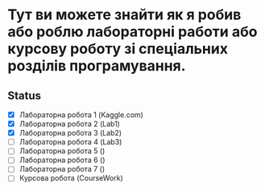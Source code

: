 # Тут ви можете знайти як я робив або роблю лабораторні работи або курсову роботу зі спеціальних розділів програмування.
## Status
- [x] Лабораторна робота 1 (Kaggle.com)
- [x] Лабораторна робота 2 (Lab1)
- [x] Лабораторна робота 3 (Lab2)
- [ ] Лабораторна робота 4 (Lab3)
- [ ] Лабораторна робота 5 ()
- [ ] Лабораторна робота 6 ()
- [ ] Лабораторна робота 7 ()
- [ ] Курсова робота (CourseWork)
